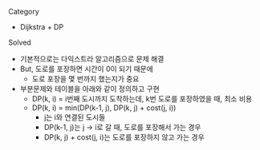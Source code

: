 Category
* Dijkstra + DP

Solved
* 기본적으로는 다익스트라 알고리즘으로 문제 해결
* But, 도로를 포장하면 시간이 0이 되기 때문에
  * 도로 포장을 몇 번까지 했는지가 중요
* 부분문제와 테이블을 아래와 같이 정의하고 구현
  * DP(k, i) = i번째 도시까지 도착하는데, k번 도로를 포장하였을 때, 최소 비용
  * DP(k, i) = min(DP(k-1, j), DP(k, j) + cost(j, i))
    * j는 i와 연결된 도시들 
    * DP(k-1, j)는 j -> i로 갈 때, 도로를 포장해서 가는 경우
    * DP(k, j) + cost(j, i)는 도로를 포장하지 않고 가는 경우
